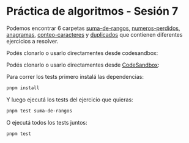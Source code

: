 # Práctica de algoritmos - Sesión 7

Podemos encontrar 6 carpetas [suma-de-rangos](./suma-de-rangos), [numeros-perdidos](./numeros-perdidos), [anagramas](./anagramas), [conteo-caracteres](./conteo-caracteres) y [duplicados](./duplicados) que contienen diferentes ejercicios a resolver.

Podés clonarlo o usarlo directamentes desde codesandbox:

Podés clonarlo o usarlo directamentes desde [CodeSandbox](https://codesandbox.io/s/github/goncy/interview-challenges/tree/main/algoritmos/sesion-7):

Para correr los tests primero instalá las dependencias:

```bash
pnpm install
```

Y luego ejecutá los tests del ejercicio que quieras:

```bash
pnpm test suma-de-rangos
```

O ejecutá todos los tests juntos:

```bash
pnpm test
```